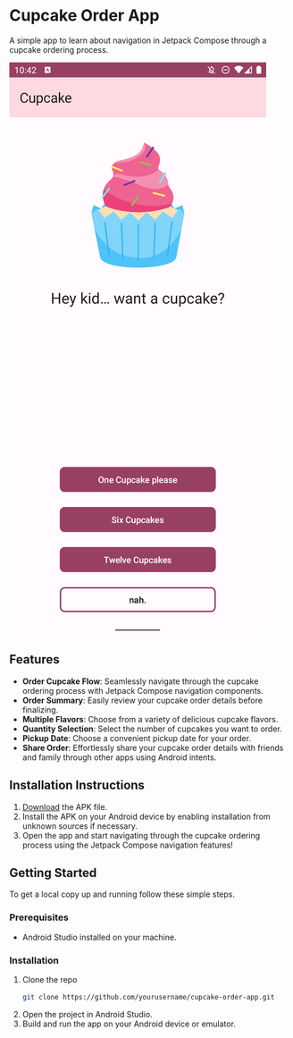 # Cupcake Order App

A simple app to learn about navigation in Jetpack Compose through a cupcake ordering process.

![Cupcake Order App Screenshot](./screenshot.png)

## Features
- **Order Cupcake Flow**: Seamlessly navigate through the cupcake ordering process with Jetpack Compose navigation components.
- **Order Summary**: Easily review your cupcake order details before finalizing.
- **Multiple Flavors**: Choose from a variety of delicious cupcake flavors.
- **Quantity Selection**: Select the number of cupcakes you want to order.
- **Pickup Date**: Choose a convenient pickup date for your order.
- **Share Order**: Effortlessly share your cupcake order details with friends and family through other apps using Android intents.

## Installation Instructions
1. [Download](https://github.com/luiisca/hey-kid/releases/download/v1.0/hey-kid.apk) the APK file.
2. Install the APK on your Android device by enabling installation from unknown sources if necessary.
3. Open the app and start navigating through the cupcake ordering process using the Jetpack Compose navigation features!

## Getting Started

To get a local copy up and running follow these simple steps.

### Prerequisites

- Android Studio installed on your machine.

### Installation

1. Clone the repo
   ```sh
   git clone https://github.com/yourusername/cupcake-order-app.git
   ```
2. Open the project in Android Studio.
3. Build and run the app on your Android device or emulator.
